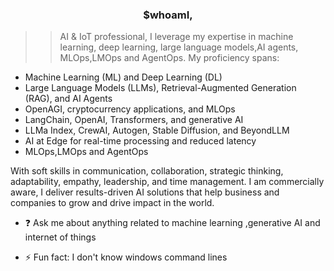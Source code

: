 ### <div align="center">$whoamI,
>> AI & IoT professional, I leverage my expertise in machine learning, deep learning, large language models,AI agents, MLOps,LMOps and AgentOps. My proficiency spans:

- Machine Learning (ML) and Deep Learning (DL)
- Large Language Models (LLMs), Retrieval-Augmented Generation (RAG), and AI Agents
- OpenAGI, cryptocurrency applications, and MLOps
- LangChain, OpenAI, Transformers, and generative AI
- LLMa Index, CrewAI, Autogen, Stable Diffusion, and BeyondLLM
- AI at Edge for real-time processing and reduced latency
- MLOps,LMOps and AgentOps

With soft skills in communication, collaboration, strategic thinking, adaptability, empathy, leadership, and time management. I am commercially aware, I deliver results-driven AI solutions that help business and companies to grow and drive impact in the world.</div>  
  

- ❓ Ask me about anything related to  machine learning ,generative AI and internet of things  
  

- ⚡ Fun fact: I don't know windows command lines  
  

<br/>  


